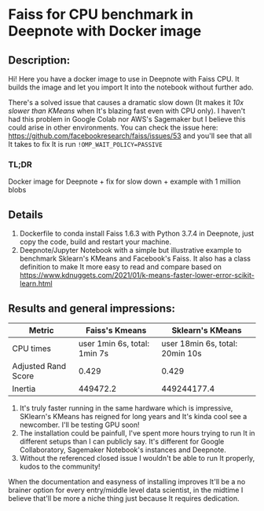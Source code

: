 # Faiss for CPU benchmark in Deepnote with Docker image

## Description:
Hi! Here you have a docker image to use in Deepnote with Faiss CPU. It builds the image and let you import It into the notebook without further ado.

There's a solved issue that causes a dramatic slow down (It makes it _10x slower than KMeans_ when It's blazing fast even with CPU only). I haven't had this problem in Google Colab nor AWS's Sagemaker but I believe this could arise in other environments.
You can check the issue here: https://github.com/facebookresearch/faiss/issues/53 and you'll see that all It takes to fix It is run `!OMP_WAIT_POLICY=PASSIVE`



### TL;DR
Docker image for Deepnote + fix for slow down + example with 1 million blobs



## Details
 1. Dockerfile to conda install Faiss 1.6.3 with Python 3.7.4 in Deepnote, just copy the code, build and restart your machine.
 2. Deepnote/Jupyter Notebook with a simple but illustrative example to benchmark Sklearn's KMeans and Facebook's Faiss. It also has a class definition to make It more easy to read and compare based on https://www.kdnuggets.com/2021/01/k-means-faster-lower-error-scikit-learn.html
 
 
 ## Results and general impressions:
Metric | Faiss's Kmeans | Sklearn's KMeans
------------ | ------------- | -------------
CPU times | user 1min 6s,  total: 1min 7s | user 18min 6s, total: 20min 10s
Adjusted Rand Score | 0.429 | 0.429
Inertia | 449472.2 | 449244177.4


 1. It's truly faster running in the same hardware which is impressive, SKlearn's KMeans has reigned for long years and It's kinda cool see a newcomber. I'll be testing GPU soon!
 2. The installation could be painfull, I've spent more hours trying to run It in different setups than I can publicly say. It's different for Google Collaboratory, Sagemaker Notebook's instances and Deepnote.
 3. Without the referenced closed issue I wouldn't be able to run It properly, kudos to the community!
 
When the documentation and easyness of installing improves It'll be a no brainer option for every entry/middle level data scientist, in the midtime I believe that'll be more a niche thing just because It requires dedication.
 
 
